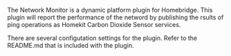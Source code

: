 The Network Monitor is a dynamic platform plugin for Homebridge.
This plugin will report the performance of the netword by publishing the rsults of ping operations as Homekit Carbon Dioxide Sensor services.

There are several configutation settings for the plugin. Refer to the README.md that is included with the plugin.
